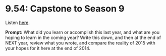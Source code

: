 # 9.54: Capstone to Season 9 

Listen [here](http://www.writingexcuses.com/2014/12/29/writing-excuses-9-54-capstone-to-season-9/). 

**Prompt:** What did you learn or accomplish this last year, and what are you hoping to learn in the coming year? Write this down, and then at the end of NEXT year, review what you wrote, and compare the reality of 2015 with your hopes for it here at the end of 2014.